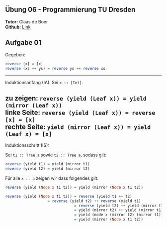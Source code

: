 ## Übung 06 - Programmierung TU Dresden
**Tutor:** Claas de Boer  
**Github:** [Link](https://github.com/cdboer/programmierung-ss19)

## Aufgabe 01
Gegeben:
```haskell
reverse [x] = [x]
reverse (xs ++ ys) = reverse ys ++ reverse xs
```
--- 
Induktionsanfang (IA):
Sei `x :: [Int]`.  

zu zeigen: `reverse (yield (Leaf x)) = yield (mirror (Leaf x))`  
linke Seite: `reverse (yield (Leaf x)) = reverse [x] = [x]`  
rechte Seite: `yield (mirror (Leaf x)) = yield (Leaf x) = [x]`  
--- 
Induktionsschritt (IS):  

Sei `t1 :: Tree a` sowie `t2 :: Tree a`, sodass gilt:  
```haskell
reverse (yield t1) = yield (mirror t1)
reverse (yield t2) = yield (mirror t2)
```

Für alle `x :: a` zeigen wir dass folgendes gilt:
```haskell
reverse (yield (Node x t1 t2)) = yield (mirror (Node x t1 t2))
``` 
```haskell
reverse (yield (Node x t1 t2)) = reverse (yield t1 ++ t2)
			       = reverse (yield t2) ++ reverse (yield t1)
                               = reverse (yield t2) ++ yield (mirror t1)
                               = yield (mirror t2) ++ yield (mirror t1)
                               = yield (node x (mirror t2) (mirror t1))
                               = yield (mirror (Node x t1 t2))
```
